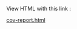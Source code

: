 View HTML with this link :

[cov-report.html ](https://htmlpreview.github.io/?https://raw.githubusercontent.com/prattsingh/Covid-19-India/master/Report/cov-report.html)
